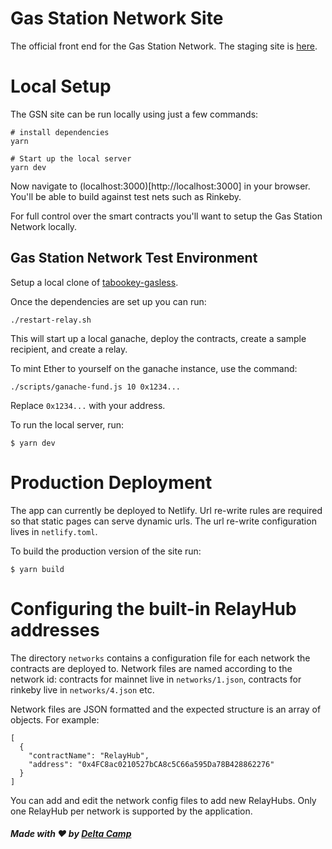 # Gas Station Network Site

The official front end for the Gas Station Network.  The staging site is [here](https://gsn-staging.netlify.com).

# Local Setup

The GSN site can be run locally using just a few commands:

```
# install dependencies
yarn
```

```
# Start up the local server
yarn dev
```

Now navigate to (localhost:3000)[http://localhost:3000] in your browser.  You'll be able to build against test nets such as Rinkeby.

For full control over the smart contracts you'll want to setup the Gas Station Network locally.

## Gas Station Network Test Environment

Setup a local clone of [tabookey-gasless](https://github.com/tabookey/tabookey-gasless).  

Once the dependencies are set up you can run:

```
./restart-relay.sh
```

This will start up a local ganache, deploy the contracts, create a sample recipient, and create a relay.

To mint Ether to yourself on the ganache instance, use the command:

```
./scripts/ganache-fund.js 10 0x1234...
```

Replace `0x1234...` with your address.

To run the local server, run:

```
$ yarn dev
```

# Production Deployment

The app can currently be deployed to Netlify.  Url re-write rules are required so that static pages can serve dynamic urls.  The url re-write configuration lives in `netlify.toml`.

To build the production version of the site run:

```
$ yarn build
```

# Configuring the built-in RelayHub addresses

The directory `networks` contains a configuration file for each network the contracts are deployed to.  Network files are named according to the network id: contracts for mainnet live in `networks/1.json`, contracts for rinkeby live in `networks/4.json` etc.

Network files are JSON formatted and the expected structure is an array of objects.  For example:

```
[
  {
    "contractName": "RelayHub",
    "address": "0x4FC8ac0210527bCA8c5C66a595Da78B428862276"
  }
]
```

You can add and edit the network config files to add new RelayHubs.  Only one RelayHub per network is supported by the application.

##### Made with :heart: by [Delta Camp](https://delta.camp)
